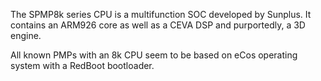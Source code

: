 The SPMP8k series CPU is a multifunction SOC developed by Sunplus.  It contains an ARM926 core as well as a CEVA DSP and purportedly, a 3D engine.

All known PMPs with an 8k CPU seem to be based on eCos operating system with a RedBoot bootloader.